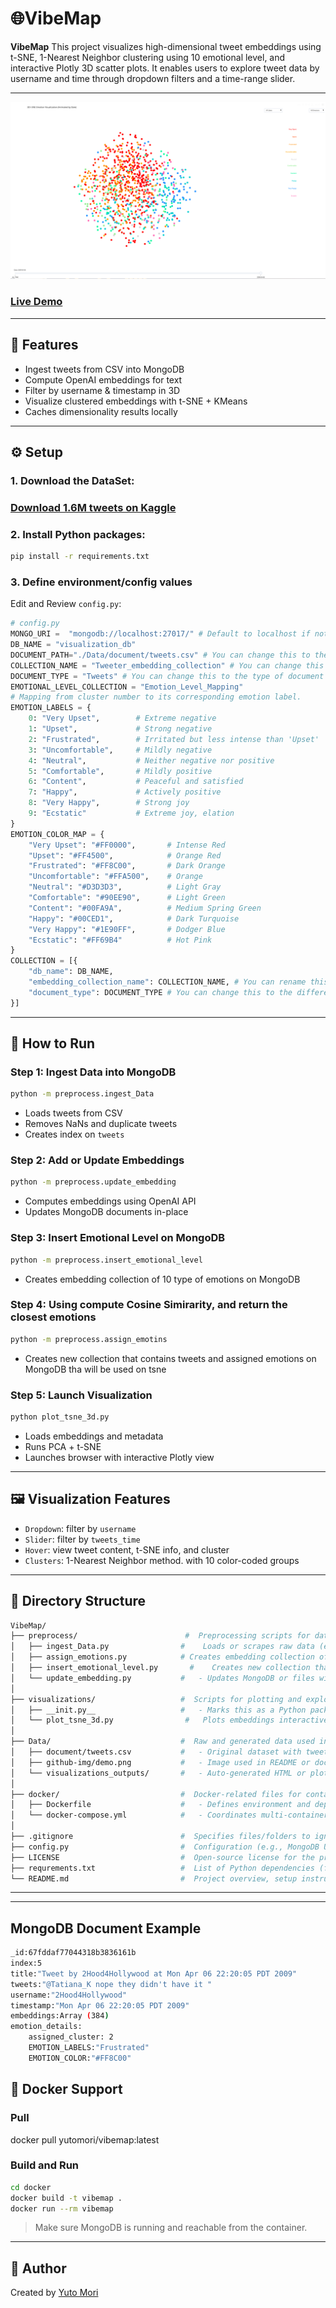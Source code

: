 # 🌐VibeMap

**VibeMap** This project visualizes high-dimensional tweet embeddings using t-SNE, 1-Nearest Neighbor clustering using 10 emotional level, and interactive Plotly 3D scatter plots. It enables users to explore tweet data by username and time through dropdown filters and a time-range slider.    

---
![demo](Data/github-img/demo.png)
### [Live Demo](https://yutomorimori.com/vibemap-live-demo.html)

---

## 🧰 Features

- Ingest tweets from CSV into MongoDB
- Compute OpenAI embeddings for text
- Filter by username & timestamp in 3D
- Visualize clustered embeddings with t-SNE + KMeans
- Caches dimensionality results locally

---

## ⚙️ Setup
### 1. Download the DataSet:
### [Download 1.6M tweets on Kaggle](https://www.kaggle.com/datasets/yutomori2/1-6-million-tweets)

### 2. Install Python packages:
```bash
pip install -r requirements.txt
```

### 3. Define environment/config values
Edit and Review `config.py`:
```python
# config.py
MONGO_URI =  "mongodb://localhost:27017/" # Default to localhost if not set
DB_NAME = "visualization_db"
DOCUMENT_PATH="./Data/document/tweets.csv" # You can change this to the path of your Data
COLLECTION_NAME = "Tweeter_embedding_collection" # You can change this to the name of your collection.
DOCUMENT_TYPE = "Tweets" # You can change this to the type of document you are using.
EMOTIONAL_LEVEL_COLLECTION = "Emotion_Level_Mapping"
# Mapping from cluster number to its corresponding emotion label.
EMOTION_LABELS = {
    0: "Very Upset",        # Extreme negative
    1: "Upset",             # Strong negative
    2: "Frustrated",        # Irritated but less intense than 'Upset'
    3: "Uncomfortable",     # Mildly negative
    4: "Neutral",           # Neither negative nor positive
    5: "Comfortable",       # Mildly positive
    6: "Content",           # Peaceful and satisfied
    7: "Happy",             # Actively positive
    8: "Very Happy",        # Strong joy
    9: "Ecstatic"           # Extreme joy, elation
}
EMOTION_COLOR_MAP = {
    "Very Upset": "#FF0000",       # Intense Red
    "Upset": "#FF4500",            # Orange Red
    "Frustrated": "#FF8C00",       # Dark Orange
    "Uncomfortable": "#FFA500",    # Orange
    "Neutral": "#D3D3D3",          # Light Gray
    "Comfortable": "#90EE90",      # Light Green
    "Content": "#00FA9A",          # Medium Spring Green
    "Happy": "#00CED1",            # Dark Turquoise
    "Very Happy": "#1E90FF",       # Dodger Blue
    "Ecstatic": "#FF69B4"          # Hot Pink
}
COLLECTION = [{
    "db_name": DB_NAME,
    "embedding_collection_name": COLLECTION_NAME, # You can rename this based on the document type.
    "document_type": DOCUMENT_TYPE # You can change this to the different document types you have.
}]

```

---

## 🚀 How to Run

### Step 1: Ingest Data into MongoDB
```bash
python -m preprocess.ingest_Data
```
- Loads tweets from CSV
- Removes NaNs and duplicate tweets
- Creates index on `tweets`

### Step 2: Add or Update Embeddings
```bash
python -m preprocess.update_embedding
```
- Computes embeddings using OpenAI API
- Updates MongoDB documents in-place
### Step 3: Insert Emotional Level on MongoDB
```bash
python -m preprocess.insert_emotional_level
```
- Creates embedding collection of 10 type of emotions on MongoDB
### Step 4: Using compute Cosine Simirarity, and return the closest emotions
```bash
python -m preprocess.assign_emotins
```
- Creates new collection that contains tweets and assigned emotions on MongoDB tha will be used on tsne

### Step 5: Launch Visualization
```bash
python plot_tsne_3d.py
```
- Loads embeddings and metadata
- Runs PCA + t-SNE
- Launches browser with interactive Plotly view

---

## 🖼 Visualization Features

- `Dropdown`: filter by `username`
- `Slider`: filter by `tweets_time`
- `Hover`: view tweet content, t-SNE info, and cluster
- `Clusters`: 1-Nearest Neighbor method. with 10 color-coded groups

---

## 📁 Directory Structure
```bash
VibeMap/     
├── preprocess/                        #  Preprocessing scripts for data ingestion and clustering
│   ├── ingest_Data.py                #    Loads or scrapes raw data (e.g., tweets, documents)
│   ├── assign_emotions.py            # Creates embedding collection of 10 type of emotions on MongoDB
│   ├── insert_emotional_level.py       #    Creates new collection that contains tweets and assigned emotions on MongoDB 
│   └── update_embedding.py           #   - Updates MongoDB or files with newly generated embeddings
│
├── visualizations/                   #  Scripts for plotting and exploring embeddings
│   ├── __init.py__                   #   - Marks this as a Python package (may be empty or setup logic)
│   └── plot_tsne_3d.py                #   Plots embeddings interactively ( 3D, Plotly using t-sne and pca)
│
├── Data/                             #  Raw and generated data used in the pipeline
│   ├── document/tweets.csv           #   - Original dataset with tweet texts or metadata
│   ├── github-img/demo.png           #   - Image used in README or docs (e.g., for GitHub preview)
│   └── visualizations_outputs/       #   - Auto-generated HTML or plots from t-SNE/K-Means results
│
├── docker/                           #  Docker-related files for containerization
│   ├── Dockerfile                    #   - Defines environment and dependencies for the app
│   └── docker-compose.yml            #   - Coordinates multi-container setups (e.g., app + MongoDB)    
│
├── .gitignore                        #  Specifies files/folders to ignore in Git version control
├── config.py                         #  Configuration (e.g., MongoDB URI, DB names, collection names)
├── LICENSE                           #  Open-source license for the project
├── requrements.txt                   #  List of Python dependencies (for pip install)
└── README.md                         #  Project overview, setup instructions, usage examples
```

---

---

## MongoDB Document Example
```bash
_id:67fddaf77044318b3836161b
index:5
title:"Tweet by 2Hood4Hollywood at Mon Apr 06 22:20:05 PDT 2009"
tweets:"@Tatiana_K nope they didn't have it "
username:"2Hood4Hollywood"
timestamp:"Mon Apr 06 22:20:05 PDT 2009"
embeddings:Array (384)
emotion_details:
    assigned_cluster: 2
    EMOTION_LABELS:"Frustrated"
    EMOTION_COLOR:"#FF8C00"
```
## 🐳 Docker Support
### Pull
docker pull yutomori/vibemap:latest


### Build and Run
```bash
cd docker
docker build -t vibemap .
docker run --rm vibemap
```

> Make sure MongoDB is running and reachable from the container.

---

## 👤 Author
Created by [Yuto Mori](https://yutomorimori.com)  

